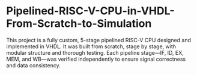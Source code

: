 # Pipelined-RISC-V-CPU-in-VHDL-From-Scratch-to-Simulation
This project is a fully custom, 5-stage pipelined RISC-V CPU designed and implemented in VHDL. It was built from scratch, stage by stage, with modular structure and thorough testing. Each pipeline stage—IF, ID, EX, MEM, and WB—was verified independently to ensure signal correctness and data consistency.
